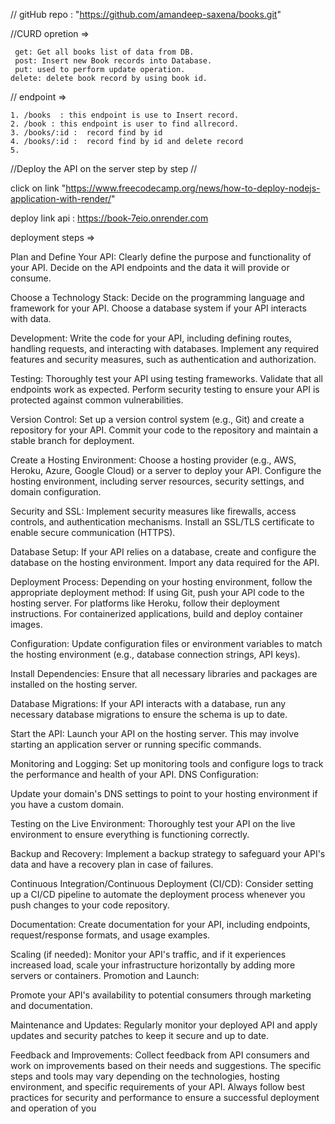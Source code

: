 // gitHub repo :   "https://github.com/amandeep-saxena/books.git"



//CURD opretion =>

     get: Get all books list of data from DB.
     post: Insert new Book records into Database.
     put: used to perform update operation.
    delete: delete book record by using book id.


 // endpoint =>

    1. /books  : this endpoint is use to Insert record.
    2. /book : this endpoint is user to find allrecord.
    3. /books/:id :  record find by id 
    4. /books/:id :  record find by id and delete record
    5. 






 //Deploy the API on the server  step by step //

 click on link  "https://www.freecodecamp.org/news/how-to-deploy-nodejs-application-with-render/"

 deploy link api :  https://book-7eio.onrender.com


<!-- OR -->

deployment steps =>



 Plan and Define Your API: Clearly define the purpose and functionality of your API.
Decide on the API endpoints and the data it will provide or consume.

Choose a Technology Stack: Decide on the programming language and framework for your API.
Choose a database system if your API interacts with data.

Development: Write the code for your API, including defining routes, handling requests, and interacting with databases.
Implement any required features and security measures, such as authentication and authorization.


Testing: Thoroughly test your API using testing frameworks.
Validate that all endpoints work as expected.
Perform security testing to ensure your API is protected against common vulnerabilities.

Version Control: Set up a version control system (e.g., Git) and create a repository for your API.
Commit your code to the repository and maintain a stable branch for deployment.

Create a Hosting Environment: Choose a hosting provider (e.g., AWS, Heroku, Azure, Google Cloud) or a server to deploy your API.
Configure the hosting environment, including server resources, security settings, and domain configuration.

Security and SSL: Implement security measures like firewalls, access controls, and authentication mechanisms.
Install an SSL/TLS certificate to enable secure communication (HTTPS).


Database Setup:  If your API relies on a database, create and configure the database on the hosting environment.
Import any data required for the API.


Deployment Process:  Depending on your hosting environment, follow the appropriate deployment method:
If using Git, push your API code to the hosting server.
For platforms like Heroku, follow their deployment instructions.
For containerized applications, build and deploy container images.


Configuration: Update configuration files or environment variables to match the hosting environment (e.g., database connection strings, API keys).


Install Dependencies: Ensure that all necessary libraries and packages are installed on the hosting server.


Database Migrations: If your API interacts with a database, run any necessary database migrations to ensure the schema is up to date.


Start the API: Launch your API on the hosting server. This may involve starting an application server or running specific commands.


Monitoring and Logging: Set up monitoring tools and configure logs to track the performance and health of your API.
DNS Configuration:

Update your domain's DNS settings to point to your hosting environment if you have a custom domain.

Testing on the Live Environment: Thoroughly test your API on the live environment to ensure everything is functioning correctly.

Backup and Recovery: Implement a backup strategy to safeguard your API's data and have a recovery plan in case of failures.


Continuous Integration/Continuous Deployment (CI/CD): Consider setting up a CI/CD pipeline to automate the deployment process whenever you push changes to your code repository.


Documentation: Create documentation for your API, including endpoints, request/response formats, and usage examples.


Scaling (if needed): Monitor your API's traffic, and if it experiences increased load, scale your infrastructure horizontally by adding more servers or containers.
Promotion and Launch:

Promote your API's availability to potential consumers through marketing and documentation.


Maintenance and Updates: Regularly monitor your deployed API and apply updates and security patches to keep it secure and up to date.


Feedback and Improvements: Collect feedback from API consumers and work on improvements based on their needs and suggestions.
The specific steps and tools may vary depending on the technologies, hosting environment, and specific requirements of your API. Always follow best practices for security and performance to ensure a successful deployment and operation of you